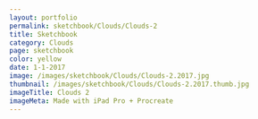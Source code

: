 ```yaml
---
layout: portfolio
permalink: sketchbook/Clouds/Clouds-2
title: Sketchbook
category: Clouds
page: sketchbook
color: yellow
date: 1-1-2017
image: /images/sketchbook/Clouds/Clouds-2.2017.jpg
thumbnail: /images/sketchbook/Clouds/Clouds-2.2017.thumb.jpg
imageTitle: Clouds 2
imageMeta: Made with iPad Pro + Procreate
---
```

